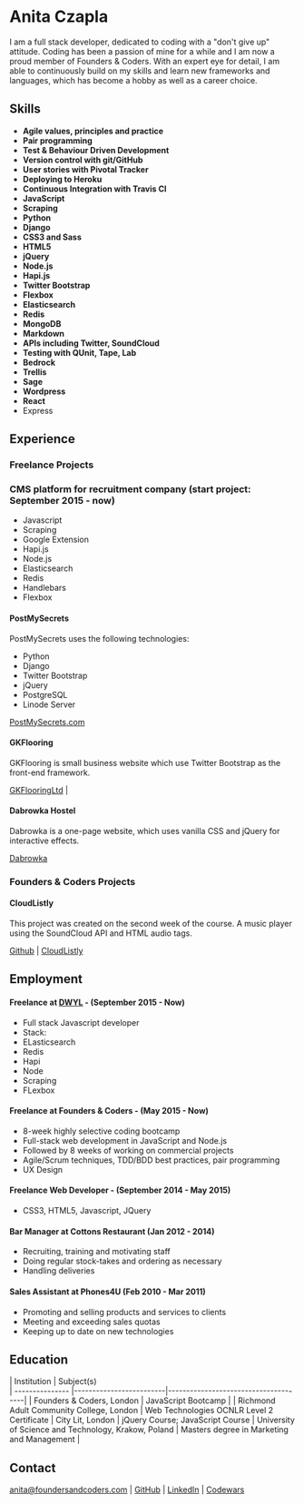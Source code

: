 # Anita Czapla

I am a full stack developer, dedicated to coding with a "don't give up" attitude. Coding has been a passion of mine for a while and I am now a proud member of Founders & Coders.
With an expert eye for detail, I am able to continuously build on my skills and learn new frameworks and languages, which has become a hobby as well as a career choice.

## Skills

- **Agile values, principles and practice**
- **Pair programming**
- **Test & Behaviour Driven Development**
- **Version control with git/GitHub**  
- **User stories with Pivotal Tracker**
- **Deploying to Heroku**
- **Continuous Integration with Travis CI**
- **JavaScript**
- **Scraping**
- **Python**
- **Django**
- **CSS3 and Sass**
- **HTML5**
- **jQuery**
- **Node.js**
- **Hapi.js**
- **Twitter Bootstrap**
- **Flexbox**
- **Elasticsearch**
- **Redis**
- **MongoDB**
- **Markdown**
- **APIs including Twitter, SoundCloud**
- **Testing with QUnit, Tape, Lab**
- **Bedrock**
- **Trellis**
- **Sage**
- **Wordpress**
- **React**
- Express


## Experience

### Freelance Projects

### CMS platform for recruitment company (start project: September 2015 - now)

* Javascript
* Scraping
* Google Extension
* Hapi.js
* Node.js
* Elasticsearch
* Redis
* Handlebars
* Flexbox

#### PostMySecrets

PostMySecrets uses the following technologies:
* Python
* Django
* Twitter Bootstrap
* jQuery
* PostgreSQL
* Linode Server

[PostMySecrets.com](http://postmysecrets.com)

#### GKFlooring

GKFlooring is small business website which use Twitter Bootstrap as the front-end framework.

[GKFlooringLtd](http://gkflooringltd.co.uk) |

#### Dabrowka Hostel

Dabrowka is a one-page website, which uses vanilla CSS and jQuery for interactive effects.

[Dabrowka](http://dabrowka2.pl/)

### Founders & Coders Projects

#### CloudListly

This project was created on the second week of the course. A music player using the SoundCloud API and HTML audio tags.

[Github](https://github.com/CodersInDev/CloudListly) |
[CloudListly](http://codersindev.github.io/CloudListly)

## Employment

#### Freelance at [DWYL](http://www.dwyl.io/) - (September 2015 - Now)

- Full stack Javascript developer
- Stack: 
 - ELasticsearch
 - Redis
 - Hapi
 - Node
 - Scraping
 - FLexbox


#### Freelance at Founders & Coders - (May 2015 - Now)

- 8-week highly selective coding bootcamp
- Full-stack web development in JavaScript and Node.js
- Followed by 8 weeks of working on commercial projects
- Agile/Scrum techniques, TDD/BDD best practices, pair programming
- UX Design

#### Freelance Web Developer - (September 2014 - May 2015)

- CSS3, HTML5, Javascript, JQuery

#### Bar Manager at Cottons Restaurant (Jan 2012 - 2014)

- Recruiting, training and motivating staff
- Doing regular stock-takes and ordering as necessary
- Handling deliveries

#### Sales Assistant at Phones4U (Feb 2010 - Mar 2011)

- Promoting and selling products and services to clients
- Meeting and exceeding sales quotas
- Keeping up to date on new technologies

## Education


|      Institution       |              Subject(s)              
| --------------- |-------------------------|--------------------------------------|
|  Founders & Coders, London | JavaScript Bootcamp |
|  Richmond Adult Community College, London | Web Technologies OCNLR Level 2 Certificate 
|  City Lit, London | jQuery Course; JavaScript Course
|  University of Science and Technology, Krakow, Poland | Masters degree in Marketing and Management |

## Contact

anita@foundersandcoders.com | [GitHub](https://github.com/heron2014) | [LinkedIn](https://www.linkedin.com/in/anitaczapla) | [Codewars](https://www.codewars.com/users/anita_cz_h)
